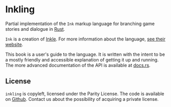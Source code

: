 # Inkling

Partial implementation of the `Ink` markup language for branching game stories 
and dialogue in [Rust](https://www.rust-lang.org/).

`Ink` is a creation of [Inkle](https://www.inklestudios.com/). For more information
about the language, [see their website](https://www.inklestudios.com/ink/).

This book is a user's guide to the language. It is written with the intent to be a mostly
friendly and accessible explanation of getting it up and running. The more advanced 
documentation of the API is available at [docs.rs](https://docs.rs/inkling).

## License 

`inkling` is copyleft, licensed under the Parity License. The code is available 
on [Github](https://github.com/pjohansson/inkling). Contact us about the possibility
of acquiring a private license.
